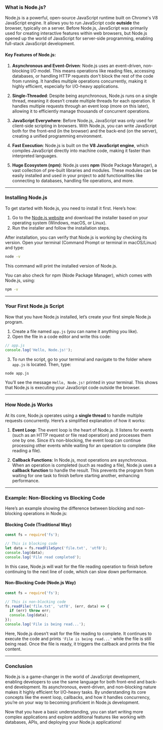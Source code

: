### What is Node.js?

Node.js is a powerful, open-source JavaScript runtime built on Chrome's V8 JavaScript engine. It allows you to run JavaScript code **outside** the browser, typically on a server. Before Node.js, JavaScript was primarily used for creating interactive features within web browsers, but Node.js opened up the world of JavaScript for server-side programming, enabling full-stack JavaScript development.

#### Key Features of Node.js:

1. **Asynchronous and Event-Driven**: Node.js uses an event-driven, non-blocking I/O model. This means operations like reading files, accessing databases, or handling HTTP requests don't block the rest of the code from running. It handles multiple operations concurrently, making it highly efficient, especially for I/O-heavy applications.

2. **Single-Threaded**: Despite being asynchronous, Node.js runs on a single thread, meaning it doesn’t create multiple threads for each operation. It handles multiple requests through an event loop (more on this later), allowing it to efficiently manage thousands of concurrent operations.

3. **JavaScript Everywhere**: Before Node.js, JavaScript was only used for client-side scripting in browsers. With Node.js, you can write JavaScript both for the front-end (in the browser) and the back-end (on the server), creating a unified programming environment.

4. **Fast Execution**: Node.js is built on the **V8 JavaScript engine**, which compiles JavaScript directly into machine code, making it faster than interpreted languages.

5. **Huge Ecosystem (npm)**: Node.js uses **npm** (Node Package Manager), a vast collection of pre-built libraries and modules. These modules can be easily installed and used in your project to add functionalities like connecting to databases, handling file operations, and more.

---

### Installing Node.js

To get started with Node.js, you need to install it first. Here’s how:

1. Go to the [Node.js website](https://nodejs.org/) and download the installer based on your operating system (Windows, macOS, or Linux).
2. Run the installer and follow the installation steps.

After installation, you can verify that Node.js is working by checking its version. Open your terminal (Command Prompt or terminal in macOS/Linux) and type:

```bash
node -v
```

This command will print the installed version of Node.js.

You can also check for npm (Node Package Manager), which comes with Node.js, using:

```bash
npm -v
```

---

### Your First Node.js Script

Now that you have Node.js installed, let’s create your first simple Node.js program.

1. Create a file named `app.js` (you can name it anything you like).
2. Open the file in a code editor and write this code:

```javascript
// app.js
console.log('Hello, Node.js!');
```

3. To run the script, go to your terminal and navigate to the folder where `app.js` is located. Then, type:

```bash
node app.js
```

You’ll see the message `Hello, Node.js!` printed in your terminal. This shows that Node.js is executing your JavaScript code outside the browser.

---

### How Node.js Works

At its core, Node.js operates using a **single thread** to handle multiple requests concurrently. Here’s a simplified explanation of how it works:

1. **Event Loop**: The event loop is the heart of Node.js. It listens for events (such as an HTTP request or file read operation) and processes them one by one. Since it’s non-blocking, the event loop can continue processing other events while waiting for an operation to complete (like reading a file).

2. **Callback Functions**: In Node.js, most operations are asynchronous. When an operation is completed (such as reading a file), Node.js uses a **callback function** to handle the result. This prevents the program from waiting for one task to finish before starting another, enhancing performance.

---

### Example: Non-Blocking vs Blocking Code

Here’s an example showing the difference between blocking and non-blocking operations in Node.js:

#### Blocking Code (Traditional Way)

```javascript
const fs = require('fs');

// This is blocking code
let data = fs.readFileSync('file.txt', 'utf8');
console.log(data);
console.log('File read completed');
```

In this case, Node.js will wait for the file reading operation to finish before continuing to the next line of code, which can slow down performance.

#### Non-Blocking Code (Node.js Way)

```javascript
const fs = require('fs');

// This is non-blocking code
fs.readFile('file.txt', 'utf8', (err, data) => {
  if (err) throw err;
  console.log(data);
});
console.log('File is being read...');
```

Here, Node.js doesn’t wait for the file reading to complete. It continues to execute the code and prints `'File is being read...'` while the file is still being read. Once the file is ready, it triggers the callback and prints the file content.

---

### Conclusion

Node.js is a game-changer in the world of JavaScript development, enabling developers to use the same language for both front-end and back-end development. Its asynchronous, event-driven, and non-blocking nature makes it highly efficient for I/O-heavy tasks. By understanding its core concepts like the event loop, callbacks, and how it handles concurrency, you’re on your way to becoming proficient in Node.js development.

Now that you have a basic understanding, you can start writing more complex applications and explore additional features like working with databases, APIs, and deploying your Node.js applications!
